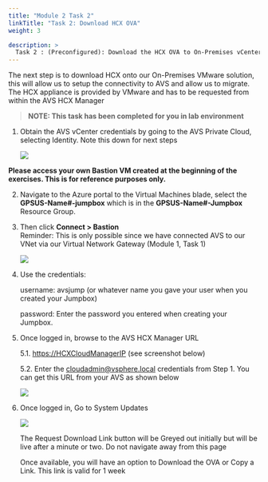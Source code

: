 ```yaml
---
title: "Module 2 Task 2"
linkTitle: "Task 2: Download HCX OVA"
weight: 3

description: >
  Task 2 : (Preconfigured): Download the HCX OVA to On-Premises vCenter
---
```



The next step is to download HCX onto our On-Premises VMware solution, this will
allow us to setup the connectivity to AVS and allow us to migrate. The HCX
appliance is provided by VMware and has to be requested from within the AVS HCX
Manager

>**NOTE: This task has been completed for you in lab environment**

1.  Obtain the AVS vCenter credentials by going to the AVS Private Cloud,
    selecting Identity. Note this down for next steps

    ![](../../media/271a0e1edceab23f71faf345f2d8c108.png)

**Please access your own Bastion VM created at the beginning of the exercises. This is for reference purposes only.**

2.  Navigate to the Azure portal to the Virtual Machines blade, select the
    **GPSUS-Name\#-jumpbox** which is in the **GPSUS-Name\#-Jumpbox** Resource
    Group.

3.  Then click **Connect \> Bastion**  
    Reminder: This is only possible since we have connected AVS to our VNet via
    our Virtual Network Gateway (Module 1, Task 1)

    ![](../../media/ab8635354901fcba63bdec79adf12baf.png)

4.  Use the credentials:

    username: avsjump (or whatever name you gave your user when you created your Jumpbox)

    password: Enter the password you entered when creating your Jumpbox.

5.  Once logged in, browse to the AVS HCX Manager URL

    5.1.  <https://HCXCloudManagerIP> (see screenshot below)

    5.2.  Enter the [cloudadmin@vsphere.local](mailto:cloudadmin@vsphere.local)
        credentials from Step 1. You can get this URL from your AVS as shown below

       ![](../../media/f7be2402b660477535a3c6f057e71a3c.png)

6.  Once logged in, Go to System Updates

    ![](../../media/320602e86fa6ea6eb30d24068635f686.png)

    The Request Download Link button will be Greyed out initially but will be
    live after a minute or two. Do not navigate away from this page

    Once available, you will have an option to Download the OVA or Copy a Link.
    This link is valid for 1 week
